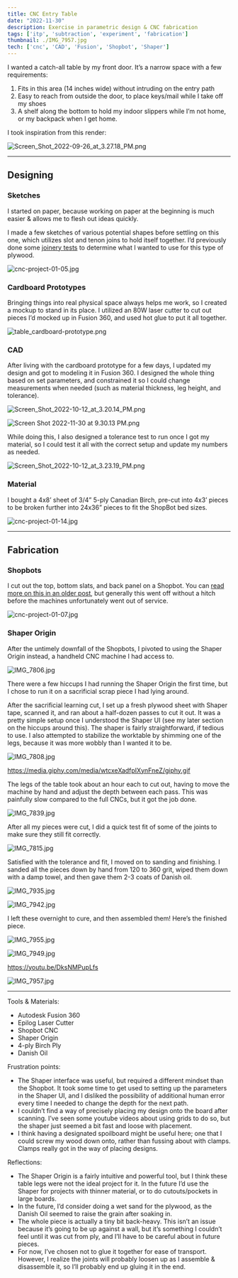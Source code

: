 ```yaml
---
title: CNC Entry Table
date: "2022-11-30"
description: Exercise in parametric design & CNC fabrication
tags: ['itp', 'subtraction', 'experiment', 'fabrication']
thumbnail: ./IMG_7957.jpg
tech: ['cnc', 'CAD', 'Fusion', 'Shopbot', 'Shaper']
---
```


I wanted a catch-all table by my front door. It’s a narrow space with a few requirements:

1. Fits in this area (14 inches wide) without intruding on the entry path
2. Easy to reach from outside the door, to place keys/mail while I take off my shoes
3. A shelf along the bottom to hold my indoor slippers while I’m not home, or my backpack when I get home.

I took inspiration from this render:

![Screen_Shot_2022-09-26_at_3.27.18_PM.png](./Screen_Shot_2022-09-26_at_3.27.18_PM.png)

---
## Designing

### Sketches

I started on paper, because working on paper at the beginning is much easier & allows me to flesh out ideas quickly.

I made a few sketches of various potential shapes before settling on this one, which utilizes slot and tenon joins to hold itself together. I’d previously done some [joinery tests](https://www.leiac.me/2022/2022-10-05_cnc-joinery/) to determine what I wanted to use for this type of plywood.

![cnc-project-01-05.jpg](./cnc-project-01-05.jpg)

### Cardboard Prototypes

Bringing things into real physical space always helps me work, so I created a mockup to stand in its place. I utilized an 80W laser cutter to cut out pieces I’d mocked up in Fusion 360, and used hot glue to put it all together.

![table_cardboard-prototype.png](./table_cardboard-prototype.png)

### CAD

After living with the cardboard prototype for a few days, I updated my design and got to modeling it in Fusion 360. I designed the whole thing based on set parameters, and constrained it so I could change measurements when needed (such as material thickness, leg height, and tolerance).

![Screen_Shot_2022-10-12_at_3.20.14_PM.png](./Screen_Shot_2022-10-12_at_3.20.14_PM.png)

![Screen Shot 2022-11-30 at 9.30.13 PM.png](./Screen_Shot_2022-11-30_at_9.30.13_PM.png)

While doing this, I also designed a tolerance test to run once I got my material, so I could test it all with the correct setup and update my numbers as needed.

![Screen_Shot_2022-10-12_at_3.23.19_PM.png](./Screen_Shot_2022-10-12_at_3.23.19_PM.png)

### Material

I bought a 4x8’ sheet of 3/4” 5-ply Canadian Birch, pre-cut into 4x3’ pieces to be broken further into 24x36” pieces to fit the ShopBot bed sizes.

![cnc-project-01-14.jpg](./cnc-project-01-14.jpg)

---

## Fabrication

### Shopbots

I cut out the top, bottom slats, and back panel on a Shopbot. You can [read more on this in an older post](https://www.leiac.me/2022/2022-10-12_cnc-table/), but generally this went off without a hitch before the machines unfortunately went out of service.

![cnc-project-01-07.jpg](./cnc-project-01-07.jpg)

### Shaper Origin

After the untimely downfall of the Shopbots, I pivoted to using the Shaper Origin instead, a handheld CNC machine I had access to.

![IMG_7806.jpg](./IMG_7806.jpg)

There were a few hiccups I had running the Shaper Origin the first time, but I chose to run it on a sacrificial scrap piece I had lying around.

After the sacrificial learning cut, I set up a fresh plywood sheet with Shaper tape, scanned it, and ran about a half-dozen passes to cut it out. It was a pretty simple setup once I understood the Shaper UI (see my later section on the hiccups around this). The shaper is fairly straightforward, if tedious to use. I also attempted to stabilize the worktable by shimming one of the legs, because it was more wobbly than I wanted it to be.

![IMG_7808.jpg](./IMG_7808.jpg)

https://media.giphy.com/media/wtcxeXadfpIXynFneZ/giphy.gif

The legs of the table took about an hour each to cut out, having to move the machine by hand and adjust the depth between each pass. This was painfully slow compared to the full CNCs, but it got the job done.

![IMG_7839.jpg](./IMG_7839.jpg)

After all my pieces were cut, I did a quick test fit of some of the joints to make sure they still fit correctly.

![IMG_7815.jpg](./IMG_7815.jpg)

Satisfied with the tolerance and fit, I moved on to sanding and finishing. I sanded all the pieces down by hand from 120 to 360 grit, wiped them down with a damp towel, and then gave them 2-3 coats of Danish oil.

![IMG_7935.jpg](./IMG_7935.jpg)

![IMG_7942.jpg](./IMG_7942.jpg)

I left these overnight to cure, and then assembled them! Here’s the finished piece.

![IMG_7955.jpg](./IMG_7955.jpg)

![IMG_7949.jpg](./IMG_7949.jpg)

https://youtu.be/DksNMPupLfs

![IMG_7957.jpg](./IMG_7957.jpg)

---

Tools & Materials:

- Autodesk Fusion 360
- Epilog Laser Cutter
- Shopbot CNC
- Shaper Origin
- 4-ply Birch Ply
- Danish Oil

Frustration points:

- The Shaper interface was useful, but required a different mindset than the Shopbot. It took some time to get used to setting up the parameters in the Shaper UI, and I disliked the possibility of additional human error every time I needed to change the depth for the next path.
- I couldn’t find a way of precisely placing my design onto the board after scanning. I’ve seen some youtube videos about using grids to do so, but the shaper just seemed a bit fast and loose with placement.
- I think having a designated spoilboard might be useful here; one that I could screw my wood down onto, rather than fussing about with clamps. Clamps really got in the way of placing designs.

Reflections:

- The Shaper Origin is a fairly intuitive and powerful tool, but I think these table legs were not the ideal project for it. In the future I’d use the Shaper for projects with thinner material, or to do cutouts/pockets in large boards.
- In the future, I’d consider doing a wet sand for the plywood, as the Danish Oil seemed to raise the grain after soaking in.
- The whole piece is actually a tiny bit back-heavy. This isn’t an issue because it’s going to be up against a wall, but it’s something I couldn’t feel until it was cut from ply, and I’ll have to be careful about in future pieces.
- For now, I’ve chosen not to glue it together for ease of transport. However, I realize the joints will probably loosen up as I assemble & disassemble it, so I’ll probably end up gluing it in the end.
